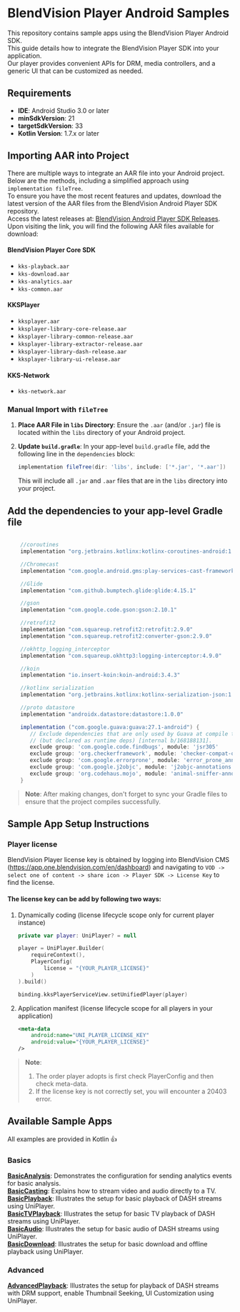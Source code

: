 # BlendVision Player Android Samples

This repository contains sample apps using the BlendVision Player Android SDK.  
This guide details how to integrate the BlendVision Player SDK into your application.  
Our player provides convenient APIs for DRM, media controllers, and a generic UI that can be customized as needed.

## Requirements

- **IDE**: Android Studio 3.0 or later
- **minSdkVersion**: 21
- **targetSdkVersion**: 33
- **Kotlin Version**: 1.7.x or later

## Importing AAR into Project

There are multiple ways to integrate an AAR file into your Android project. Below are the methods,
including a simplified approach using `implementation fileTree`.  
To ensure you have the most recent features and updates, download the latest version of the AAR files from the BlendVision Android Player SDK repository.  
Access the latest releases at: [BlendVision Android Player SDK Releases](https://github.com/BlendVision/Android-Player-SDK/releases).  
Upon visiting the link, you will find the following AAR files available for download:

#### BlendVision Player Core SDK
- `kks-playback.aar`
- `kks-download.aar`
- `kks-analytics.aar`
- `kks-common.aar`

#### KKSPlayer
- `kksplayer.aar`
- `kksplayer-library-core-release.aar`
- `kksplayer-library-common-release.aar`
- `kksplayer-library-extractor-release.aar`
- `kksplayer-library-dash-release.aar`
- `kksplayer-library-ui-release.aar`

#### KKS-Network
- `kks-network.aar`

### Manual Import with `fileTree`

1. **Place AAR File in `libs` Directory**: Ensure the `.aar` (and/or `.jar`) file is located within
   the `libs` directory of your Android project.

2. **Update `build.gradle`**: In your app-level `build.gradle` file, add the following line in
   the `dependencies` block:

    ```groovy
    implementation fileTree(dir: 'libs', include: ['*.jar', '*.aar'])
    ```

   This will include all `.jar` and `.aar` files that are in the `libs` directory into your project.


## Add the dependencies to your app-level Gradle file
```groovy

    //coroutines
    implementation "org.jetbrains.kotlinx:kotlinx-coroutines-android:1.7.3"

    //Chromecast
    implementation "com.google.android.gms:play-services-cast-framework:21.1.0"

    //Glide
    implementation "com.github.bumptech.glide:glide:4.15.1"

    //gson
    implementation "com.google.code.gson:gson:2.10.1"

    //retrofit2
    implementation "com.squareup.retrofit2:retrofit:2.9.0"
    implementation "com.squareup.retrofit2:converter-gson:2.9.0"

    //okhttp_logging_interceptor
    implementation "com.squareup.okhttp3:logging-interceptor:4.9.0"

    //koin
    implementation "io.insert-koin:koin-android:3.4.3"

    //kotlinx serialization
    implementation "org.jetbrains.kotlinx:kotlinx-serialization-json:1.5.1"

    //proto datastore
    implementation "androidx.datastore:datastore:1.0.0"

    implementation ("com.google.guava:guava:27.1-android") {
       // Exclude dependencies that are only used by Guava at compile time
       // (but declared as runtime deps) [internal b/168188131].
       exclude group: 'com.google.code.findbugs', module: 'jsr305'
       exclude group: 'org.checkerframework', module: 'checker-compat-qual'
       exclude group: 'com.google.errorprone', module: 'error_prone_annotations'
       exclude group: 'com.google.j2objc', module: 'j2objc-annotations'
       exclude group: 'org.codehaus.mojo', module: 'animal-sniffer-annotations'
    }

```

> **Note**: After making changes, don't forget to sync your Gradle files to ensure that the project
> compiles successfully.

## Sample App Setup Instructions

### Player license
BlendVision Player license key is obtained by logging into BlendVision CMS (https://app.one.blendvision.com/en/dashboard) and navigating to `VOD -> select one of content -> share icon -> Player SDK -> License Key` to find the license.

#### The license key can be add by following two ways:
1. Dynamically coding (license lifecycle scope only for current player instance)
    ```kotlin
    private var player: UniPlayer? = null
    
    player = UniPlayer.Builder(
        requireContext(),
        PlayerConfig(
            license = "{YOUR_PLAYER_LICENSE}"
        )
    ).build()
    
    binding.kksPlayerServiceView.setUnifiedPlayer(player)
    ```
2. Application manifest (license lifecycle scope for all players in your application)
    ```xml
    <meta-data 
        android:name="UNI_PLAYER_LICENSE_KEY" 
        android:value="{YOUR_PLAYER_LICENSE}"
    />
    ```

> **Note**:
>   1. The order player adopts is first check PlayerConfig and then check meta-data.
>   2. If the license key is not correctly set, you will encounter a 20403 error.

## Available Sample Apps

All examples are provided in Kotlin :+1:

### Basics

[**BasicAnalysis**](https://github.com/BlendVision/Android-Player-SDK/tree/main/BasicAnalysis):
Demonstrates the configuration for sending analytics events for basic analysis.  
[**BasicCasting**](https://github.com/BlendVision/Android-Player-SDK/tree/main/BasicCasting):
Explains how to stream video and audio directly to a TV.  
[**BasicPlayback**](https://github.com/BlendVision/Android-Player-SDK/tree/main/BasicPlayback):
Illustrates the setup for basic playback of DASH streams using UniPlayer.  
[**BasicTVPlayback**](https://github.com/BlendVision/Android-Player-SDK/tree/main/BasicTVPlayback):
Illustrates the setup for basic TV playback of DASH streams using UniPlayer.  
[**BasicAudio**](https://github.com/BlendVision/Android-Player-SDK/tree/main/BasicAudio):
Illustrates the setup for basic audio of DASH streams using UniPlayer.  
[**BasicDownload**](https://github.com/BlendVision/Android-Player-SDK/tree/main/BasicDownload):
Illustrates the setup for basic download and offline playback using UniPlayer.

### Advanced

[**AdvancedPlayback**](https://github.com/BlendVision/Android-Player-SDK/tree/main/AdvancedPlayback): Illustrates
the setup for playback of DASH streams with DRM support, enable Thumbnail Seeking, UI Customization
using UniPlayer.


